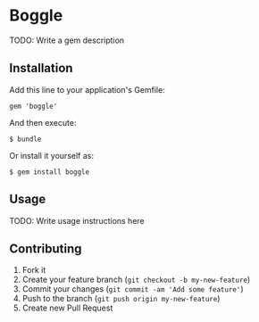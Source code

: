 # Boggle

TODO: Write a gem description

## Installation

Add this line to your application's Gemfile:

    gem 'boggle'

And then execute:

    $ bundle

Or install it yourself as:

    $ gem install boggle

## Usage

TODO: Write usage instructions here

## Contributing

1. Fork it
2. Create your feature branch (`git checkout -b my-new-feature`)
3. Commit your changes (`git commit -am 'Add some feature'`)
4. Push to the branch (`git push origin my-new-feature`)
5. Create new Pull Request
